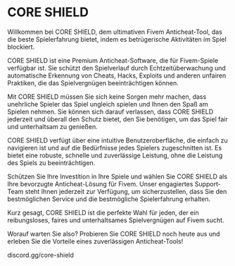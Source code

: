 # CORE SHIELD

Willkommen bei CORE SHIELD, dem ultimativen Fivem Anticheat-Tool, das die beste Spielerfahrung bietet, 
indem es betrügerische Aktivitäten im Spiel blockiert.

CORE SHIELD ist eine Premium Anticheat-Software, die für Fivem-Spiele verfügbar ist. 
Sie schützt den Spielverlauf durch Echtzeitüberwachung und automatische Erkennung von Cheats, Hacks, 
Exploits und anderen unfairen Praktiken, 
die das Spielvergnügen beeinträchtigen können.

Mit CORE SHIELD müssen Sie sich keine Sorgen mehr machen, dass unehrliche Spieler das Spiel ungleich spielen und Ihnen den Spaß am Spielen nehmen. 
Sie können sich darauf verlassen, dass CORE SHIELD jederzeit und überall den Schutz bietet, den Sie benötigen, um das Spiel fair und unterhaltsam zu genießen.

CORE SHIELD verfügt über eine intuitive Benutzeroberfläche, die einfach zu navigieren ist und auf die Bedürfnisse jedes Spielers zugeschnitten ist. 
Es bietet eine robuste, schnelle und zuverlässige Leistung, ohne die Leistung des Spiels zu beeinträchtigen.

Schützen Sie Ihre Investition in Ihre Spiele und wählen Sie CORE SHIELD als Ihre bevorzugte Anticheat-Lösung für Fivem. 
Unser engagiertes Support-Team steht Ihnen jederzeit zur Verfügung, um sicherzustellen, dass Sie den bestmöglichen Service und die bestmögliche Spielerfahrung erhalten.

Kurz gesagt, CORE SHIELD ist die perfekte Wahl für jeden, der ein reibungsloses, faires und unterhaltsames Spielvergnügen auf Fivem sucht. 

Worauf warten Sie also? Probieren Sie CORE SHIELD noch heute aus und erleben Sie die Vorteile eines zuverlässigen Anticheat-Tools!

discord.gg/core-shield

